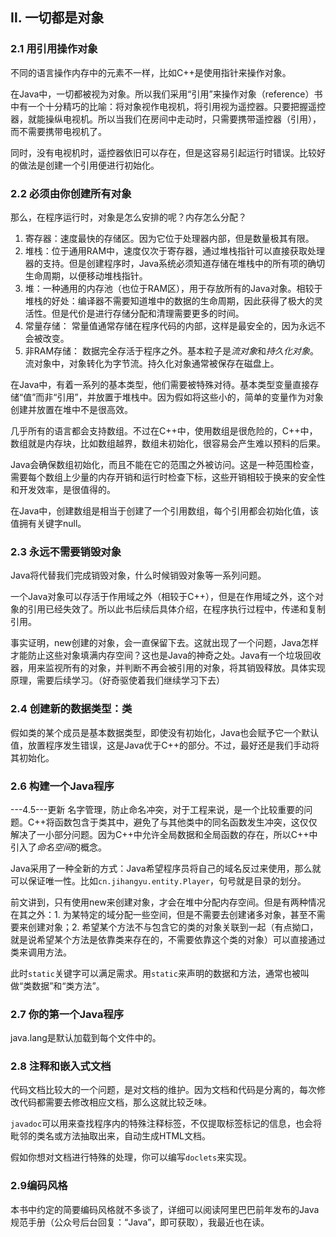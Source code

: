 ## Ⅱ. 一切都是对象
### 2.1 用引用操作对象
不同的语言操作内存中的元素不一样，比如C++是使用指针来操作对象。

在Java中，一切都被视为对象。所以我们采用“引用”来操作对象（reference）书中有一个十分精巧的比喻：将对象视作电视机，将引用视为遥控器。只要把握遥控器，就能操纵电视机。所以当我们在房间中走动时，只需要携带遥控器（引用），而不需要携带电视机了。

同时，没有电视机时，遥控器依旧可以存在，但是这容易引起运行时错误。比较好的做法是创建一个引用便进行初始化。

### 2.2 必须由你创建所有对象
那么，在程序运行时，对象是怎么安排的呢？内存怎么分配？

1. 寄存器：速度最快的存储区。因为它位于处理器内部，但是数量极其有限。
2. 堆栈：位于通用RAM中，速度仅次于寄存器，通过堆栈指针可以直接获取处理器的支持。但是创建程序时，Java系统必须知道存储在堆栈中的所有项的确切生命周期，以便移动堆栈指针。
3. 堆：一种通用的内存池（也位于RAM区），用于存放所有的Java对象。相较于堆栈的好处：编译器不需要知道堆中的数据的生命周期，因此获得了极大的灵活性。但是代价是进行存储分配和清理需要更多的时间。
4. 常量存储： 常量值通常存储在程序代码的内部，这样是最安全的，因为永远不会被改变。
5. 非RAM存储： 数据完全存活于程序之外。基本粒子是*流对象*和*持久化对象*。流对象中，对象转化为字节流。持久化对象通常被保存在磁盘上。

在Java中，有着一系列的基本类型，他们需要被特殊对待。基本类型变量直接存储“值”而非“引用”，并放置于堆栈中。因为假如将这些小的，简单的变量作为对象创建并放置在堆中不是很高效。

几乎所有的语言都会支持数组。不过在C++中，使用数组是很危险的，C++中，数组就是内存块，比如数组越界，数组未初始化，很容易会产生难以预料的后果。

Java会确保数组初始化，而且不能在它的范围之外被访问。这是一种范围检查，需要每个数组上少量的内存开销和运行时检查下标，这些开销相较于换来的安全性和开发效率，是很值得的。

在Java中，创建数组是相当于创建了一个引用数组，每个引用都会初始化值，该值拥有关键字null。

### 2.3 永远不需要销毁对象
Java将代替我们完成销毁对象，什么时候销毁对象等一系列问题。

一个Java对象可以存活于作用域之外（相较于C++），但是在作用域之外，这个对象的引用已经失效了。所以此书后续后具体介绍，在程序执行过程中，传递和复制引用。

事实证明，new创建的对象，会一直保留下去。这就出现了一个问题，Java怎样才能防止这些对象填满内存空间？这也是Java的神奇之处。Java有一个垃圾回收器，用来监视所有的对象，并判断不再会被引用的对象，将其销毁释放。具体实现原理，需要后续学习。（好奇驱使着我们继续学习下去）

### 2.4 创建新的数据类型：类

假如类的某个成员是基本数据类型，即使没有初始化，Java也会赋予它一个默认值，放置程序发生错误，这是Java优于C++的部分。不过，最好还是我们手动将其初始化。

### 2.6 构建一个Java程序
---4.5---更新
名字管理，防止命名冲突，对于工程来说，是一个比较重要的问题。C++将函数包含于类其中，避免了与其他类中的同名函数发生冲突，这仅仅解决了一小部分问题。因为C++中允许全局数据和全局函数的存在，所以C++中引入了*命名空间*的概念。

Java采用了一种全新的方式：Java希望程序员将自己的域名反过来使用，那么就可以保证唯一性。比如`cn.jihangyu.entity.Player`，句号就是目录的划分。

前文讲到，只有使用new来创建对象，才会在堆中分配内存空间。但是有两种情况在其之外：1. 为某特定的域分配一些空间，但是不需要去创建诸多对象，甚至不需要来创建对象；2. 希望某个方法不与包含它的类的对象关联到一起（有点拗口，就是说希望某个方法是依靠类来存在的，不需要依靠这个类的对象）可以直接通过类来调用方法。

此时`static`关键字可以满足需求。用`static`来声明的数据和方法，通常也被叫做“类数据”和“类方法”。

### 2.7 你的第一个Java程序
java.lang是默认加载到每个文件中的。

### 2.8 注释和嵌入式文档
代码文档比较大的一个问题，是对文档的维护。因为文档和代码是分离的，每次修改代码都需要去修改相应文档，那么这就比较乏味。

`javadoc`可以用来查找程序内的特殊注释标签，不仅提取标签标记的信息，也会将毗邻的类名或方法抽取出来，自动生成HTML文档。

假如你想对文档进行特殊的处理，你可以编写`doclets`来实现。

### 2.9编码风格
本书中约定的简要编码风格就不多谈了，详细可以阅读阿里巴巴前年发布的Java规范手册（公众号后台回复：“Java”，即可获取），我最近也在读。
